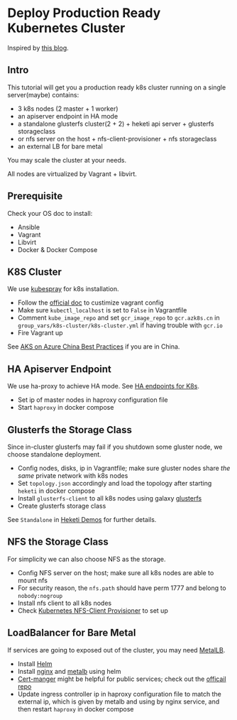 # Deploy Production Ready Kubernetes Cluster

Inspired by [this blog](https://medium.com/@olegsmetanin/kubernetes-recipe-kubernetes-kubespray-glusterfs-gluster-kubernetes-letsencrypt-kube-lego-595794665459).

## Intro

This tutorial will get you a production ready k8s cluster running on a single server(maybe) contains:

- 3 k8s nodes (2 master + 1 worker)
- an apiserver endpoint in HA mode
- a standalone glusterfs cluster(2 + 2) + heketi api server + glusterfs storageclass
- or nfs server on the host + nfs-client-provisioner + nfs storageclass
- an external LB for bare metal

You may scale the cluster at your needs.

All nodes are virtualized by Vagrant + libvirt.

## Prerequisite

Check your OS doc to install:

- Ansible
- Vagrant
- Libvirt
- Docker & Docker Compose

## K8S Cluster

We use [kubespray](https://github.com/kubernetes-sigs/kubespray) for k8s installation.

- Follow the [official doc](https://github.com/kubernetes-sigs/kubespray/blob/master/docs/vagrant.md) to custimize vagrant config
- Make sure `kubectl_localhost` is set to `False` in Vagrantfile
- Comment `kube_image_repo` and set `gcr_image_repo` to `gcr.azk8s.cn` in `group_vars/k8s-cluster/k8s-cluster.yml` if having trouble with `gcr.io`
- Fire Vagrant up

See [AKS on Azure China Best Practices](https://github.com/Azure/container-service-for-azure-china/tree/master/aks) if you are in China.

## HA Apiserver Endpoint

We use ha-proxy to achieve HA mode. See [HA endpoints for K8s](https://github.com/kubernetes-sigs/kubespray/blob/master/docs/ha-mode.md).

- Set ip of master nodes in haproxy configuration file
- Start `haproxy` in docker compose

## Glusterfs the Storage Class

Since in-cluster glusterfs may fail if you shutdown some gluster node, we choose standalone deployment.

- Config nodes, disks, ip in Vagrantfile; make sure gluster nodes share *the same* private network with k8s nodes
- Set `topology.json` accordingly and load the topology after starting `heketi` in docker compose
- Install `glusterfs-client` to all k8s nodes using galaxy [glusterfs](https://galaxy.ansible.com/geerlingguy/glusterfs)
- Create glusterfs storage class

See `Standalone` in [Heketi Demos](https://github.com/heketi/vagrant-heketi) for further details.

## NFS the Storage Class

For simplicity we can also choose NFS as the storage.

- Config NFS server on the host; make sure all k8s nodes are able to mount nfs
- For security reason, the `nfs.path` should have perm 1777 and belong to `nobody:nogroup`
- Install nfs client to all k8s nodes
- Check [Kubernetes NFS-Client Provisioner](https://github.com/kubernetes-incubator/external-storage/tree/master/nfs-client) to set up

## LoadBalancer for Bare Metal

If services are going to exposed out of the cluster, you may need [MetalLB](https://metallb.universe.tf).

- Install [Helm](https://helm.sh)
- Install [nginx](https://github.com/helm/charts/tree/master/stable/nginx-ingress) and [metalb](https://github.com/helm/charts/tree/master/stable/metallb) using helm
- [Cert-manger](https://docs.cert-manager.io/en/latest/index.html) might be helpful for public services; check out the [officail repo](https://github.com/jetstack/cert-manager/tree/master/deploy)
- Update ingress controller ip in haproxy configuration file to match the external ip, which is given by metalb and using by nginx service, and then restart `haproxy` in docker compose
